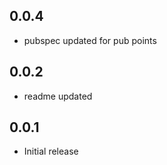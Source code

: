 ## 0.0.4

* pubspec updated for pub points

## 0.0.2

* readme updated

## 0.0.1

* Initial release
